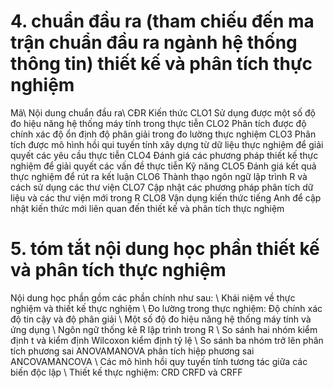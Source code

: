 # 4. chuẩn đầu ra (tham chiếu đến ma trận chuẩn đầu ra ngành hệ thống thông tin) thiết kế và phân tích thực nghiệm
Mã\ Nội dung chuẩn đầu ra\ CĐR  Kiến thức CLO1 Sử dụng được một số độ đo hiệu năng hệ thống máy tính trong thực tiễn CLO2 Phân tích được độ chính xác độ ổn định độ phân giải trong đo lường thực nghiệm CLO3 Phân tích được mô hình hồi qui tuyến tính xây dựng từ dữ liệu thực nghiệm để giải quyết các yêu cầu thực tiễn CLO4 Đánh giá các phương pháp thiết kế thực nghiệm để giải quyết các vấn đề thực tiễn Kỹ năng CLO5 Đánh giá kết quả thực nghiệm để rút ra kết luận CLO6 Thành thạo ngôn ngữ lập trình R và cách sử dụng các thư viện CLO7 Cập nhật các phương pháp phân tích dữ liệu và các thư viện mới trong R CLO8 Vận dụng kiến thức tiếng Anh để cập nhật kiến thức mới liên quan đến thiết kế và phân tích thực nghiệm
# 5. tóm tắt nội dung học phần thiết kế và phân tích thực nghiệm
Nội dung học phần gồm các phần chính như sau: \ Khái niệm về thực nghiệm và thiết kế thực nghiệm \ Đo lường trong thực nghiệm: Độ chính xác độ tin cậy và độ phân giải \ Một số độ đo hiệu năng hệ thống máy tính và ứng dụng \ Ngôn ngữ thống kê R lập trình trong R \ So sánh hai nhóm kiểm định t và kiểm định Wilcoxon kiểm định tỷ lệ \ So sánh ba nhóm trở lên phân tích phương sai ANOVAMANOVA phân tích hiệp phương sai ANCOVAMANCOVA \ Các mô hình hồi quy tuyến tính tương tác giữa các biến độc lập \ Thiết kế thực nghiệm: CRD CRFD và CRFF
